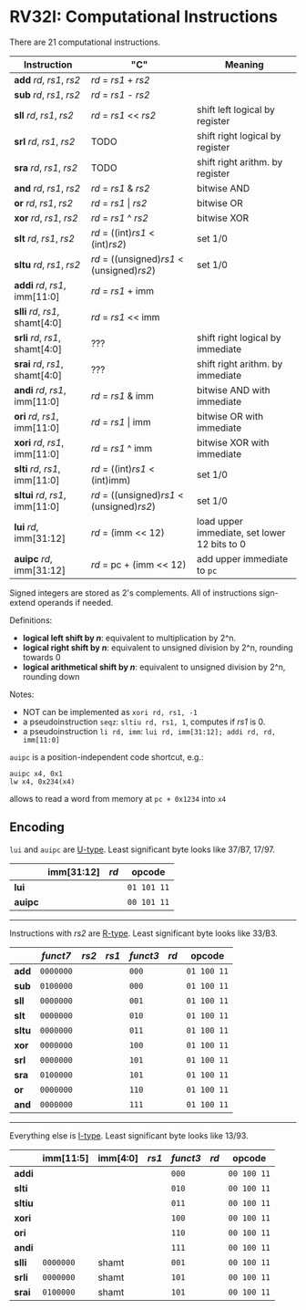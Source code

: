 # RV32I: Computational Instructions

There are 21 computational instructions.


| Instruction                     | "C"                                       | Meaning              |
|---------------------------------|-------------------------------------------|----------------------|
| **add** _rd_, _rs1_, _rs2_      | _rd_ = _rs1_ + _rs2_                      |
| **sub** _rd_, _rs1_, _rs2_      | _rd_ = _rs1_ - _rs2_                      |
| **sll** _rd_, _rs1_, _rs2_      | _rd_ = _rs1_ << _rs2_                     | shift left logical by register
| **srl** _rd_, _rs1_, _rs2_      | TODO                                      | shift right logical by register
| **sra** _rd_, _rs1_, _rs2_      | TODO                                      | shift right arithm. by register
| **and** _rd_, _rs1_, _rs2_      | _rd_ = _rs1_ \& _rs2_                     | bitwise AND
| **or**  _rd_, _rs1_, _rs2_      | _rd_ = _rs1_ \| _rs2_                     | bitwise OR
| **xor** _rd_, _rs1_, _rs2_      | _rd_ = _rs1_ ^ _rs2_                      | bitwise XOR
| **slt** _rd_, _rs1_, _rs2_      | _rd_ = ((int)_rs1_ < (int)_rs2_)          | set 1/0
| **sltu** _rd_, _rs1_, _rs2_     | _rd_ = ((unsigned)_rs1_ < (unsigned)_rs2_)| set 1/0
| **addi** _rd_, _rs1_, imm[11:0] | _rd_ = _rs1_ + imm                        |
| **slli** _rd_, _rs1_, shamt[4:0]| _rd_ = _rs1_ << imm                       |
| **srli** _rd_, _rs1_, shamt[4:0]| ???                                       | shift right logical by immediate
| **srai** _rd_, _rs1_, shamt[4:0]| ???                                       | shift right arithm. by immediate
| **andi** _rd_, _rs1_, imm[11:0] | _rd_ = _rs1_ \& imm                       | bitwise AND with immediate
| **ori**  _rd_, _rs1_, imm[11:0] | _rd_ = _rs1_ \| imm                       | bitwise OR with immediate
| **xori** _rd_, _rs1_, imm[11:0] | _rd_ = _rs1_ ^ imm                        | bitwise XOR with immediate
| **slti** _rd_, _rs1_, imm[11:0] | _rd_ = ((int)_rs1_ < (int)imm)            | set 1/0
| **sltui** _rd_, _rs1_, imm[11:0]| _rd_ = ((unsigned)_rs1_ < (unsigned)_rs2_)| set 1/0
| **lui** _rd_, imm[31:12]        | _rd_ = (imm << 12)                        | load upper immediate, set lower 12 bits to 0
| **auipc** _rd_, imm[31:12]      | _rd_ = pc + (imm << 12)                   | add upper immediate to `pc`


Signed integers are stored as 2's complements. All of instructions sign-extend operands if needed.


Definitions:
- **logical left shift by _n_**: equivalent to multiplication by 2^n.
- **logical right shift by _n_**: equivalent to unsigned division by 2^n, rounding towards 0
- **logical arithmetical shift by _n_**: equivalent to unsigned division by 2^n, rounding down

Notes:

- NOT can be implemented as `xori rd, rs1, -1`
- a pseudoinstruction `seqz`: `sltiu rd, rs1, 1`, computes if _rs1_ is 0.
- a pseudoinstruction `li rd, imm`: `lui rd, imm[31:12]; addi rd, rd, imm[11:0]`

`auipc` is a position-independent code shortcut, e.g.:

```
auipc x4, 0x1
lw x4, 0x234(x4)
```

allows to read a word from memory at `pc + 0x1234` into `x4`

## Encoding

`lui` and `auipc` are [U-type](/rv32i/encoding.md#u-type-encoding).
Least significant byte looks like 37/B7, 17/97.

|           |imm[31:12]|_rd_| opcode      | 
|-----------|----------|----|-------------|
| **lui**   |          |    | `01 101 11` |
| **auipc** |          |    | `00 101 11` |

---

Instructions with _rs2_ are [R-type](/rv32i/encoding.md#r-type-encoding).
Least significant byte looks like 33/B3.

|          |_funct7_ |_rs2_|_rs1_|_funct3_|_rd_ | opcode    | 
|----------|---------|-----|-----|--------|-----|-----------|
| **add**  |`0000000`|     |     | `000`  |     |`01 100 11`|
| **sub**  |`0100000`|     |     | `000`  |     |`01 100 11`|
| **sll**  |`0000000`|     |     | `001`  |     |`01 100 11`|
| **slt**  |`0000000`|     |     | `010`  |     |`01 100 11`|
| **sltu** |`0000000`|     |     | `011`  |     |`01 100 11`|
| **xor**  |`0000000`|     |     | `100`  |     |`01 100 11`|
| **srl**  |`0000000`|     |     | `101`  |     |`01 100 11`|
| **sra**  |`0100000`|     |     | `101`  |     |`01 100 11`|
| **or**   |`0000000`|     |     | `110`  |     |`01 100 11`|
| **and**  |`0000000`|     |     | `111`  |     |`01 100 11`|

---

Everything else is [I-type](/rv32i.md/encoding#i-type-encoding).
Least significant byte looks like 13/93.

|          |imm[11:5]|imm[4:0]|_rs1_|_funct3_|_rd_ | opcode    | 
|----------|---------|--------|-----|--------|-----|-----------|
| **addi** |         |        |     | `000`  |     |`00 100 11`|
| **slti** |         |        |     | `010`  |     |`00 100 11`|
| **sltiu**|         |        |     | `011`  |     |`00 100 11`|
| **xori** |         |        |     | `100`  |     |`00 100 11`|
| **ori**  |         |        |     | `110`  |     |`00 100 11`|
| **andi** |         |        |     | `111`  |     |`00 100 11`|
| **slli** |`0000000`|  shamt |     | `001`  |     |`00 100 11`|
| **srli** |`0000000`|  shamt |     | `101`  |     |`00 100 11`|
| **srai** |`0100000`|  shamt |     | `101`  |     |`00 100 11`|

